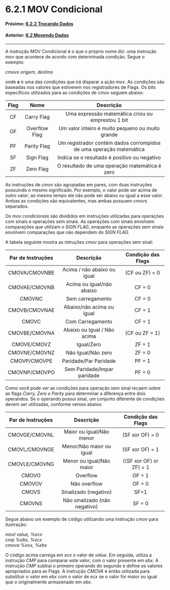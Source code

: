 # 6.2.1 MOV Condicional

#### Próximo: [6.2.2 Trocando Dados](./trocando_dados.md)  
#### Anterior: [6.2 Movendo Dados](./movendo_dados.md) 

---  
  
A instrução MOV Condicional é o que o próprio nome diz: uma instrução *mov* que acontece de acordo com determinada condição. Segue o exemplo:  

*cmovx origem, destino*  

onde **x** é uma das condições que irá disparar a ação *mov*. As condições são baseadas nos valores que estiverem nos registradores de Flags. Os bits específicos utilizados para as condições de cmov seguem abaixo:  

|Flag|Nome|Descrição|
|:---:|:---:|:---:|
| CF | Carry Flag |  Uma expressão matemática criou ou emprestou 1 bit |
| OF | Overflow Flag | Um valor inteiro é muito pequeno ou muito grande |
| PF | Parity Flag | Um registrador contém dados corrompidos de uma operação matemática |
| SF | Sign Flag |  Indica se o resultado é positivo ou negativo |
| ZF | Zero  Flag | O resultado de uma operação matemática é zero |  

As instruções de *cmov* são agrupadas em pares, com duas instruções possuindo o mesmo significado. Por exemplo, o valor pode ser acima de outro valor; ao mesmo tempo ele não pode ser abaixo ou igual a esse valor. Ambas as condições são equivalentes, mas ambas possuem *cmov*s separados.  

Os *mov condicionais* são divididos em instruções utilizadas para operações com sinais e operações sem sinais. As operações com sinais envolvem comparações que utilizam o *SIGN FLAG*, enquanto as operações sem sinais envolvem comparações que não dependem do *SIGN FLAG*.  

A tabela seguinte mostra as intruções *cmov* para operações sem sinal:  

|Par de Instruções|Descrição| Condição das Flags|
|:---:|:---:|:---:|
|CMOVA/CMOVNBE|Acima / não abaixo ou igual| (CF ou ZF) = 0|
|CMOVAE/CMOVNB|Acima ou igual/não abaixo| CF = 0|
|CMOVNC|Sem carregamento| CF = 0|
|CMOVB/CMOVNAE|Abaixo/não acima ou igual| CF = 1|
|CMOVC|Com Carregamento| CF = 1|
|CMOVBE/CMOVNA|Abaixo ou Igual / Não acima| (CF ou ZF = 1)|
|CMOVE/CMOVZ|Igual/Zero| ZF = 1|
|CMOVNE/CMOVNZ|Não Igual/Não zero| ZF = 0|
|CMOVP/CMOVPE|Paridade/Par Paridade| PF = 1|
|CMOVNP/CMOVPO|Sem Paridade/Impar paridade| PF = 0|  

Como você pode ver as condições para operação sem sinal recaem sobre as flags *Carry, Zero e Parity* para determinar a diferença entre dois operandos. Se o operando possui sinal, um conjunto diferente de condições devem ser utilizadas, conforme vemos abaixo:  

|Par de Instruções|Descrição|Condição das Flags|
|:---:|:---:|:---:|
|CMOVGE/CMOVNL|Maior ou igual/Não menor| (SF xor OF) = 0|
|CMOVL/CMOVNGE|Menor/Não maior ou igual| (SF xor OF) = 1|
|CMOVLE/CMOVNG|Menor ou igual/Não maior| ((SF xor OF) or ZF) = 1|
|CMOVO|Overflow| OF = 1|
|CMOVOV| Não overflow| OF = 0|
|CMOVS| Sinalizado (negativo)| SF=1|
|CMOVNS| Não sinalizado (não negativo)| SF = 0|  

Segue abaixo um exemplo de código utilizando uma instrução *cmov* para ilustração:  

*movl value, %ecx*  
*cmp %ebx, %ecx*  
*cmova %ecx, %ebx*  

O código acima carrega em *ecx* o valor de *value*. Em seguida, utiliza a instrução *CMP* para comparar este valor, com o valor presente em *ebx*. A instrução *CMP* subtrai o primeiro operando do segundo e define os valores apropriados para as Flags. A instrução *CMOVA* é então utilizada para substituir o valor em *ebx* com o valor de *ecx* se o valor for maior ou igual que o originalmente armazenado em *ebx*.


